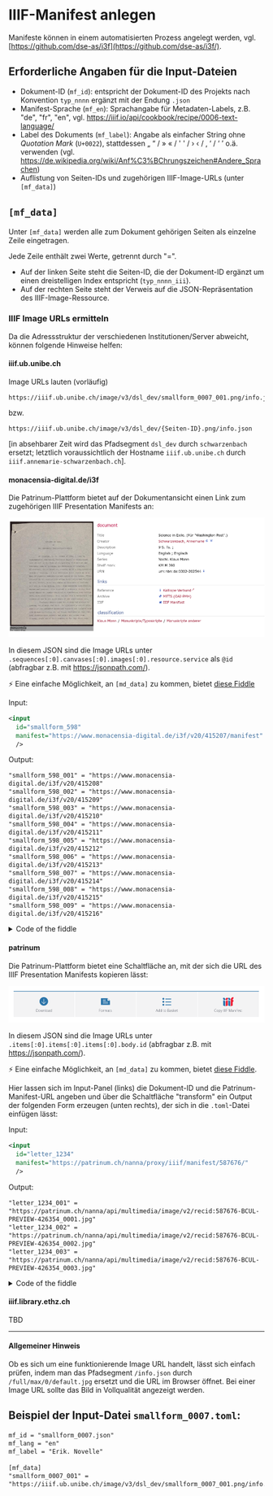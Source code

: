 # IIIF-Manifest anlegen

Manifeste können in einem automatisierten Prozess angelegt werden, vgl. [https://github.com/dse-as/i3f](https://github.com/dse-as/i3f/).

## Erforderliche Angaben für die Input-Dateien

* Dokument-ID (`mf_id`): entspricht der Dokument-ID des Projekts nach Konvention `typ_nnnn` ergänzt mit der Endung `.json`
* Manifest-Sprache (`mf_en`): Sprachangabe für Metadaten-Labels, z.B. "de", "fr", "en", vgl. https://iiif.io/api/cookbook/recipe/0006-text-language/
* Label des Dokuments (`mf_label`): Angabe als einfacher String ohne *Quotation Mark* (`U+0022`), stattdessen „ “ / » « / ' ' / › ‹ / ‚ ‘ / ‘ ’  o.ä. verwenden (vgl. https://de.wikipedia.org/wiki/Anf%C3%BChrungszeichen#Andere_Sprachen)
* Auflistung von Seiten-IDs und zugehörigen IIIF-Image-URLs (unter `[mf_data]`)

## `[mf_data]`

Unter `[mf_data]` werden alle zum Dokument gehörigen Seiten als einzelne Zeile eingetragen.

Jede Zeile enthält zwei Werte, getrennt durch "=". 

* Auf der linken Seite steht die Seiten-ID, die der Dokument-ID ergänzt um einen dreistelligen Index entspricht (`typ_nnnn_iii`).
* Auf der rechten Seite steht der Verweis auf die JSON-Repräsentation des IIIF-Image-Ressource.

### IIIF Image URLs ermitteln

Da die Adressstruktur der verschiedenen Institutionen/Server abweicht, können folgende Hinweise helfen:

#### iiif.ub.unibe.ch

Image URLs lauten (vorläufig) 

```
https://iiif.ub.unibe.ch/image/v3/dsl_dev/smallform_0007_001.png/info.json
```
bzw.

```
https://iiif.ub.unibe.ch/image/v3/dsl_dev/{Seiten-ID}.png/info.json
```

[in absehbarer Zeit wird das Pfadsegment `dsl_dev` durch `schwarzenbach` ersetzt; letztlich voraussichtlich der Hostname `iiif.ub.unibe.ch` durch `iiif.annemarie-schwarzenbach.ch`].


#### monacensia-digital.de/i3f

Die Patrinum-Plattform bietet auf der Dokumentansicht einen Link zum zugehörigen IIIF Presentation Manifests an:

![alt text](image-1.png)

In diesem JSON sind die Image URLs unter `.sequences[:0].canvases[:0].images[:0].resource.service` als `@id` (abfragbar z.B. mit https://jsonpath.com/).

⚡ Eine einfache Möglichkeit, an `[md_data]` zu kommen, bietet [diese Fiddle](https://martin-honnen.github.io/xslt3fiddle/?xslt=%3C%3Fxml+version%3D%221.0%22+encoding%3D%22utf-8%22%3F%3E%0D%0A%3Cxsl%3Astylesheet+xmlns%3Axsl%3D%22http%3A%2F%2Fwww.w3.org%2F1999%2FXSL%2FTransform%22%0D%0A++xmlns%3Amap%3D%22http%3A%2F%2Fwww.w3.org%2F2005%2Fxpath-functions%2Fmap%22%0D%0A++version%3D%223.0%22%0D%0A++xmlns%3Axs%3D%22http%3A%2F%2Fwww.w3.org%2F2001%2FXMLSchema%22%0D%0A++exclude-result-prefixes%3D%22%23all%22%0D%0A++expand-text%3D%22yes%22%3E%0D%0A++%0D%0A++%3Cxsl%3Aoutput+method%3D%22text%22%2F%3E%0D%0A%0D%0A++%3Cxsl%3Amode+on-no-match%3D%22shallow-copy%22%2F%3E%0D%0A%0D%0A++%3Cxsl%3Atemplate+match%3D%22%2Finput%22+name%3D%22xsl%3Ainitial-template%22%3E%0D%0A++++%3Cxsl%3Avariable+name%3D%22id%22+select%3D%22%40id%22%2F%3E%0D%0A++++%3Cxsl%3Avariable+name%3D%22input%22+select%3D%22%40manifest+%3D%3E+normalize-space%28%29+%3D%3E+json-doc%28%29%22%2F%3E%0D%0A++++%3Cxsl%3Afor-each+select%3D%22%24input%3Fitems%3F*%3Fitems%3F*%3Fitems%3F*%3Fbody%3Fid%22%3E%22%7B%24id%7D_%7Bposition%28%29%3D%3Eformat-number%28%27000%27%29%7D%22+%3D+%22%7B.%7D%22%26%23xA%3B%3C%2Fxsl%3Afor-each%3E%0D%0A++%3C%2Fxsl%3Atemplate%3E%0D%0A++%0D%0A%3C%2Fxsl%3Astylesheet%3E&input=%3Cinput%0A++id%3D%22letter_1234%22%0A++manifest%3D%22https%3A%2F%2Fpatrinum.ch%2Fnanna%2Fproxy%2Fiiif%2Fmanifest%2F587676%2F%22%0A++%2F%3E&input-type=XML)

Input:
```xml
<input
  id="smallform_598"
  manifest="https://www.monacensia-digital.de/i3f/v20/415207/manifest"
  />
```

Output:
```
"smallform_598_001" = "https://www.monacensia-digital.de/i3f/v20/415208"
"smallform_598_002" = "https://www.monacensia-digital.de/i3f/v20/415209"
"smallform_598_003" = "https://www.monacensia-digital.de/i3f/v20/415210"
"smallform_598_004" = "https://www.monacensia-digital.de/i3f/v20/415211"
"smallform_598_005" = "https://www.monacensia-digital.de/i3f/v20/415212"
"smallform_598_006" = "https://www.monacensia-digital.de/i3f/v20/415213"
"smallform_598_007" = "https://www.monacensia-digital.de/i3f/v20/415214"
"smallform_598_008" = "https://www.monacensia-digital.de/i3f/v20/415215"
"smallform_598_009" = "https://www.monacensia-digital.de/i3f/v20/415216"
```

<details><summary>Code of the fiddle</summary>

```xml
<?xml version="1.0" encoding="utf-8"?>
<xsl:stylesheet xmlns:xsl="http://www.w3.org/1999/XSL/Transform"
  xmlns:map="http://www.w3.org/2005/xpath-functions/map"
  version="3.0"
  xmlns:xs="http://www.w3.org/2001/XMLSchema"
  exclude-result-prefixes="#all"
  expand-text="yes">
  
  <xsl:output method="text"/>

  <xsl:mode on-no-match="shallow-copy"/>

  <xsl:template match="/input" name="xsl:initial-template">
    <xsl:variable name="id" select="@id"/>
    <xsl:variable name="input" select="@manifest => normalize-space() => json-doc()"/>
    <xsl:text>[mf_data]&#xA;</xsl:text>
    <xsl:for-each select="$input?sequences?*?canvases?*?images?*?resource?service">"{$id}_{position()=>format-number('000')}" = "{map:find(.,'@id')}"&#xA;</xsl:for-each>
  </xsl:template>
  
</xsl:stylesheet>
```

</details>

#### patrinum

Die Patrinum-Plattform bietet eine Schaltfläche an, mit der sich die URL des IIIF Presentation Manifests kopieren lässt:

![alt text](image.png)

In diesem JSON sind die Image URLs unter `.items[:0].items[:0].items[:0].body.id` (abfragbar z.B. mit https://jsonpath.com/).

⚡ Eine einfache Möglichkeit, an `[md_data]` zu kommen, bietet [diese Fiddle](https://martin-honnen.github.io/xslt3fiddle/?xslt=%3C%3Fxml+version%3D%221.0%22+encoding%3D%22utf-8%22%3F%3E%0D%0A%3Cxsl%3Astylesheet+xmlns%3Axsl%3D%22http%3A%2F%2Fwww.w3.org%2F1999%2FXSL%2FTransform%22%0D%0A++xmlns%3Amap%3D%22http%3A%2F%2Fwww.w3.org%2F2005%2Fxpath-functions%2Fmap%22%0D%0A++version%3D%223.0%22%0D%0A++xmlns%3Axs%3D%22http%3A%2F%2Fwww.w3.org%2F2001%2FXMLSchema%22%0D%0A++exclude-result-prefixes%3D%22%23all%22%0D%0A++expand-text%3D%22yes%22%3E%0D%0A++%0D%0A++%3Cxsl%3Aoutput+method%3D%22text%22%2F%3E%0D%0A%0D%0A++%3Cxsl%3Amode+on-no-match%3D%22shallow-copy%22%2F%3E%0D%0A%0D%0A++%3Cxsl%3Atemplate+match%3D%22%2Finput%22+name%3D%22xsl%3Ainitial-template%22%3E%0D%0A++++%3Cxsl%3Avariable+name%3D%22id%22+select%3D%22%40id%22%2F%3E%0D%0A++++%3Cxsl%3Avariable+name%3D%22input%22+select%3D%22%40manifest+%3D%3E+normalize-space%28%29+%3D%3E+json-doc%28%29%22%2F%3E%0D%0A++++%3Cxsl%3Afor-each+select%3D%22%24input%3Fitems%3F*%3Fitems%3F*%3Fitems%3F*%3Fbody%3Fid%22%3E%22%7B%24id%7D_%7Bposition%28%29%3D%3Eformat-number%28%27000%27%29%7D%22+%3D+%22%7B.%7D%22%26%23xA%3B%3C%2Fxsl%3Afor-each%3E%0D%0A++%3C%2Fxsl%3Atemplate%3E%0D%0A++%0D%0A%3C%2Fxsl%3Astylesheet%3E&input=%3Cinput%0A++id%3D%22letter_1234%22%0A++manifest%3D%22https%3A%2F%2Fpatrinum.ch%2Fnanna%2Fproxy%2Fiiif%2Fmanifest%2F587676%2F%22%0A++%2F%3E&input-type=XML). 

Hier lassen sich im Input-Panel (links) die Dokument-ID und die Patrinum-Manifest-URL angeben und über die Schaltfläche "transform" ein Output der folgenden Form erzeugen (unten rechts), der sich in die `.toml`-Datei einfügen lässt:

Input:
```xml
<input
  id="letter_1234"
  manifest="https://patrinum.ch/nanna/proxy/iiif/manifest/587676/"
  />
```

Output:
```
"letter_1234_001" = "https://patrinum.ch/nanna/api/multimedia/image/v2/recid:587676-BCUL-PREVIEW-426354_0001.jpg"
"letter_1234_002" = "https://patrinum.ch/nanna/api/multimedia/image/v2/recid:587676-BCUL-PREVIEW-426354_0002.jpg"
"letter_1234_003" = "https://patrinum.ch/nanna/api/multimedia/image/v2/recid:587676-BCUL-PREVIEW-426354_0003.jpg"
```

<details><summary>Code of the fiddle</summary>

```xml
<?xml version="1.0" encoding="utf-8"?>
<xsl:stylesheet xmlns:xsl="http://www.w3.org/1999/XSL/Transform"
  xmlns:map="http://www.w3.org/2005/xpath-functions/map"
  version="3.0"
  xmlns:xs="http://www.w3.org/2001/XMLSchema"
  exclude-result-prefixes="#all"
  expand-text="yes">
  
  <xsl:output method="text"/>

  <xsl:mode on-no-match="shallow-copy"/>

  <xsl:template match="/input" name="xsl:initial-template">
    <xsl:variable name="id" select="@id"/>
    <xsl:variable name="input" select="@manifest => normalize-space() => json-doc()"/>
    <xsl:text>[mf_data]&#xA;</xsl:text>
    <xsl:for-each select="$input?items?*?items?*?items?*?body?id">"{$id}_{position()=>format-number('000')}" = "{.}"&#xA;</xsl:for-each>
  </xsl:template>
  
</xsl:stylesheet>
```

</details>

#### iiif.library.ethz.ch

TBD

---

#### Allgemeiner Hinweis

Ob es sich um eine funktionierende Image URL handelt, lässt sich einfach prüfen, indem man das Pfadsegment `/info.json` durch `/full/max/0/default.jpg` ersetzt und die URL im Browser öffnet. Bei einer Image URL sollte das Bild in Vollqualität angezeigt werden.

## Beispiel der Input-Datei `smallform_0007.toml`:

```
mf_id = "smallform_0007.json"
mf_lang = "en"
mf_label = "Erik. Novelle"

[mf_data]
"smallform_0007_001" = "https://iiif.ub.unibe.ch/image/v3/dsl_dev/smallform_0007_001.png/info.json"
```
